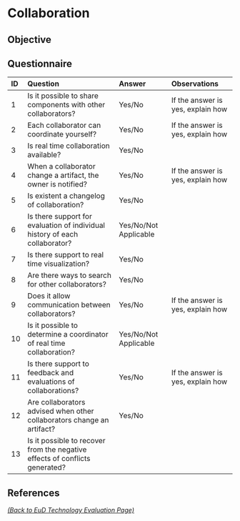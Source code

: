 # Collaboration

## Objective

## Questionnaire

| ID | Question | Answer | Observations |
|:---|:----------------------------------------------------|:------------------|:------------------|
| 1 | Is it possible to share components with other collaborators? | Yes/No | If the answer is yes, explain how |
| 2 | Each collaborator can coordinate yourself? | Yes/No | If the answer is yes, explain how |
| 3 | Is real time collaboration available? | Yes/No |  |
| 4 | When a collaborator change a artifact, the owner is notified? | Yes/No | If the answer is yes, explain how |
| 5 | Is existent a changelog of collaboration? | Yes/No | |
| 6 | Is there support for evaluation of individual history of each collaborator? | Yes/No/Not Applicable | |
| 7 | Is there support to real time visualization? | Yes/No | |
| 8 | Are there ways to search for other collaborators? | Yes/No | |
| 9 | Does it allow communication between collaborators? | Yes/No | If the answer is yes, explain how |
| 10 | Is it possible to determine a coordinator of real time collaboration? | Yes/No/Not Applicable | |
| 11 | Is there support to feedback and evaluations of collaborations? | Yes/No | If the answer is yes, explain how |
| 12 | Are collaborators advised when other collaborators change an artifact? | Yes/No |  |
| 13 | Is it possible to recover from the negative effects of conflicts generated? |  |


## References

_[(Back to EuD Technology Evaluation Page)](../eud_technology_evaluation)_
